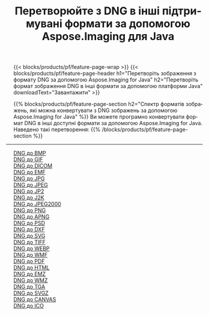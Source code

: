 ﻿---
title: Перетворюйте з DNG в інші підтримувані формати за допомогою Aspose.Imaging для Java 
weight: 3920
url: /uk/java/conversion/from/dng 
lang: uk
langdirlevel: 2
locales: zh-hans,ja,it,ru,de,es,fr,nl,id,lt,pl,pt,vi,tr,ko,zh-hant,ar,hi,th,sv,cs,uk,he
description: Aspose.Imaging може легко конвертувати з DNG в інші формати за допомогою платформи Java
---

{{< blocks/products/pf/feature-page-wrap >}}
{{< blocks/products/pf/feature-page-header h1="Перетворіть зображення з формату DNG за допомогою Aspose.Imaging for Java" h2="Перетворіть формат зображення DNG в інші формати за допомогою платформи Java" downloadText="Завантажити" >}}


{{% blocks/products/pf/feature-page-section  h2="Спектр форматів зображень, які можна конвертувати з DNG зображень за допомогою Aspose.Imaging for Java" %}}
Ви можете програмно конвертувати формат DNG в інші доступні формати за допомогою
Aspose.Imaging for Java.
<br/>
Наведено такі перетворення:
{{% /blocks/products/pf/feature-page-section %}}
<div class="container-fluid productfamilypage bg-gray">
    <div class="convertypes bg-gray agp-content section">
        <div class="container">
		<hr style="margin-left:-20px;"/>
		<div class="row other-converters">
		    <div class='col-md-2 other-converter remove-lp remove-rp'><a href="/imaging/uk/java/conversion/dng-to-bmp" >DNG до BMP</a></div><div class='col-md-2 other-converter remove-lp remove-rp'><a href="/imaging/uk/java/conversion/dng-to-gif" >DNG до GIF</a></div><div class='col-md-2 other-converter remove-lp remove-rp'><a href="/imaging/uk/java/conversion/dng-to-dicom" >DNG до DICOM</a></div><div class='col-md-2 other-converter remove-lp remove-rp'><a href="/imaging/uk/java/conversion/dng-to-emf" >DNG до EMF</a></div><div class='col-md-2 other-converter remove-lp remove-rp'><a href="/imaging/uk/java/conversion/dng-to-jpg" >DNG до JPG</a></div><div class='col-md-2 other-converter remove-lp remove-rp'><a href="/imaging/uk/java/conversion/dng-to-jpeg" >DNG до JPEG</a></div><div class='col-md-2 other-converter remove-lp remove-rp'><a href="/imaging/uk/java/conversion/dng-to-jp2" >DNG до JP2</a></div><div class='col-md-2 other-converter remove-lp remove-rp'><a href="/imaging/uk/java/conversion/dng-to-j2k" >DNG до J2K</a></div><div class='col-md-2 other-converter remove-lp remove-rp'><a href="/imaging/uk/java/conversion/dng-to-jpeg2000" >DNG до JPEG2000</a></div><div class='col-md-2 other-converter remove-lp remove-rp'><a href="/imaging/uk/java/conversion/dng-to-png" >DNG до PNG</a></div><div class='col-md-2 other-converter remove-lp remove-rp'><a href="/imaging/uk/java/conversion/dng-to-apng" >DNG до APNG</a></div><div class='col-md-2 other-converter remove-lp remove-rp'><a href="/imaging/uk/java/conversion/dng-to-psd" >DNG до PSD</a></div><div class='col-md-2 other-converter remove-lp remove-rp'><a href="/imaging/uk/java/conversion/dng-to-dxf" >DNG до DXF</a></div><div class='col-md-2 other-converter remove-lp remove-rp'><a href="/imaging/uk/java/conversion/dng-to-svg" >DNG до SVG</a></div><div class='col-md-2 other-converter remove-lp remove-rp'><a href="/imaging/uk/java/conversion/dng-to-tiff" >DNG до TIFF</a></div><div class='col-md-2 other-converter remove-lp remove-rp'><a href="/imaging/uk/java/conversion/dng-to-webp" >DNG до WEBP</a></div><div class='col-md-2 other-converter remove-lp remove-rp'><a href="/imaging/uk/java/conversion/dng-to-wmf" >DNG до WMF</a></div><div class='col-md-2 other-converter remove-lp remove-rp'><a href="/imaging/uk/java/conversion/dng-to-pdf" >DNG до PDF</a></div><div class='col-md-2 other-converter remove-lp remove-rp'><a href="/imaging/uk/java/conversion/dng-to-html" >DNG до HTML</a></div><div class='col-md-2 other-converter remove-lp remove-rp'><a href="/imaging/uk/java/conversion/dng-to-emz" >DNG до EMZ</a></div><div class='col-md-2 other-converter remove-lp remove-rp'><a href="/imaging/uk/java/conversion/dng-to-wmz" >DNG до WMZ</a></div><div class='col-md-2 other-converter remove-lp remove-rp'><a href="/imaging/uk/java/conversion/dng-to-tga" >DNG до TGA</a></div><div class='col-md-2 other-converter remove-lp remove-rp'><a href="/imaging/uk/java/conversion/dng-to-svgz" >DNG до SVGZ</a></div><div class='col-md-2 other-converter remove-lp remove-rp'><a href="/imaging/uk/java/conversion/dng-to-canvas" >DNG до CANVAS</a></div><div class='col-md-2 other-converter remove-lp remove-rp'><a href="/imaging/uk/java/conversion/dng-to-ico" >DNG до ICO</a></div>
                </div>
        </div>
    </div>
</div>
<br/>

